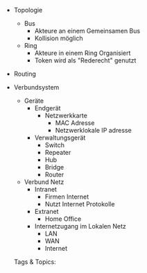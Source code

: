 - Topologie
  - Bus
    - Akteure an einem Gemeinsamen Bus
    - Kollision möglich
  - Ring
    - Akteure in einem Ring Organisiert
    - Token wird als "Rederecht" genutzt
- Routing
- Verbundsystem
  - Geräte
    - Endgerät
      - Netzwerkkarte
        - MAC Adresse
        - Netzwerklokale IP adresse
    - Verwaltungsgerät
      - Switch
      - Repeater
      - Hub
      - Bridge
      - Router
  - Verbund Netz
    - Intranet
      - Firmen Internet 
      - Nutzt Internet Protokolle
    - Extranet
      - Home Office
    - Internetzugang im Lokalen Netz
      - LAN
      - WAN
      - Internet

   Tags & Topics:
   